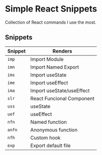 # Simple React Snippets

Collection of React commands I use the most.

## Snippets

| Snippet | Renders                          |
| ------- | -------------------------------- |
| `imp`   | Import Module                    |
| `imn`   | Import Named Export              |
| `ims `  | Import useState                  |
| `ime`   | Import useEffect                 |
| `ima`   | Import useState/useEffect        |
| `slr`   | React Funcional Component        |
| `uss`   | useState                         |
| `uef`   | useEffect                        |
| `nfn`   | Named function                   |
| `anfn`  | Anonymous function               |
| `nfh`   | Custom hook                      |
| `exp`   | Export default file              |
